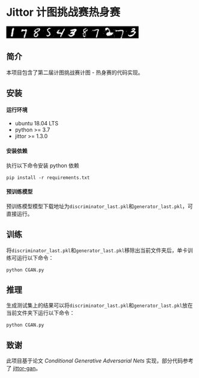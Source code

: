 # Jittor 计图挑战赛热身赛

![主要结果](./result.png)

## 简介

本项目包含了第二届计图挑战赛计图 - 热身赛的代码实现。

## 安装 

#### 运行环境
- ubuntu 18.04 LTS
- python >= 3.7
- jittor >= 1.3.0

#### 安装依赖
执行以下命令安装 python 依赖
```
pip install -r requirements.txt
```

#### 预训练模型
预训练模型模型下载地址为```discriminator_last.pkl```和```generator_last.pkl```，可直接运行。

## 训练

将`discriminator_last.pkl`和`generator_last.pkl`移除出当前文件夹后，单卡训练可运行以下命令：
```
python CGAN.py
```

## 推理

生成测试集上的结果可以将`discriminator_last.pkl`和`generator_last.pkl`放在当前文件夹下运行以下命令：

```
python CGAN.py
```

## 致谢

此项目基于论文 *Conditional Generative Adversarial Nets* 实现，部分代码参考了 [jittor-gan](https://github.com/Jittor/gan-jittor)。

